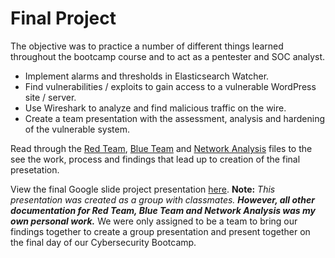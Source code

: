 # Final Project
The objective was to practice a number of different things learned throughout the bootcamp course and to act as a pentester and SOC analyst.

- Implement alarms and thresholds in Elasticsearch Watcher.
- Find vulnerabilities / exploits to gain access to a vulnerable WordPress site / server.
- Use Wireshark to analyze and find malicious traffic on the wire.
- Create a team presentation with the assessment, analysis and hardening of the vulnerable system.

Read through the [Red Team](https://github.com/Mitchtman/CyberFinalProject/blob/main/RedTeamReport.md), [Blue Team](https://github.com/Mitchtman/CyberFinalProject/blob/main/BlueTeamReport.md) and [Network Analysis](https://github.com/Mitchtman/CyberFinalProject/blob/main/NetworkReport.md) files to the see the work, process and findings that lead up to creation of the final presetation.

View the final Google slide project presentation [here](https://docs.google.com/presentation/d/1kqaFs6IiwjILHTOSXQV2ArEng41vu4tbvitiB2QNTRw/edit?usp=sharing). **Note:** *This presentation was created as a group with classmates.* ***However, all other documentation for Red Team, Blue Team and Network Analysis was my own personal work.*** We were only assigned to be a team to bring our findings together to create a group presentation and present together on the final day of our Cybersecurity Bootcamp.
